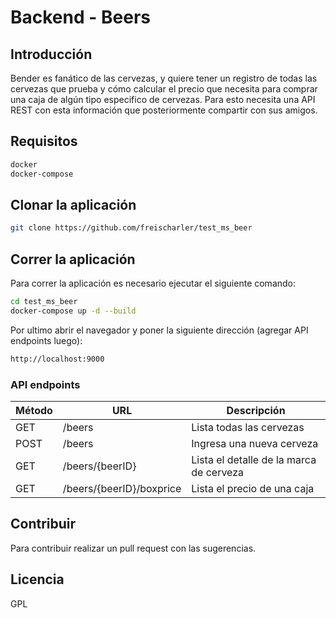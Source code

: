 # Backend - Beers

## Introducción 
Bender es fanático de las cervezas, y quiere tener un registro de todas las cervezas que prueba y cómo calcular el precio que necesita para comprar una caja de algún tipo especifico de cervezas. Para esto necesita una API REST con esta información que posteriormente compartir con sus amigos. 

## Requisitos
```sh
docker 
docker-compose
```

## Clonar la aplicación
```sh
git clone https://github.com/freischarler/test_ms_beer
```

## Correr la aplicación
Para correr la aplicación es necesario ejecutar el siguiente comando:
```sh
cd test_ms_beer
docker-compose up -d --build 

```
Por ultimo abrir el navegador y poner la siguiente dirección (agregar API endpoints luego):
```sh
http://localhost:9000
```

### API endpoints

| Método | URL                             | Descripción                             |
|--------|---------------------------------|-----------------------------------------|
| GET    | /beers                          | Lista todas las cervezas                |
| POST   | /beers                          | Ingresa una nueva cerveza               |
| GET    | /beers/{beerID}                 | Lista el detalle de la marca de cerveza |
| GET    | /beers/{beerID}/boxprice        | Lista el precio de una caja             |

## Contribuir
Para contribuir realizar un pull request con las sugerencias.
## Licencia
GPL
